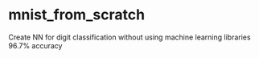 # mnist_from_scratch
Create NN for digit classification without using machine learning libraries
96.7% accuracy
